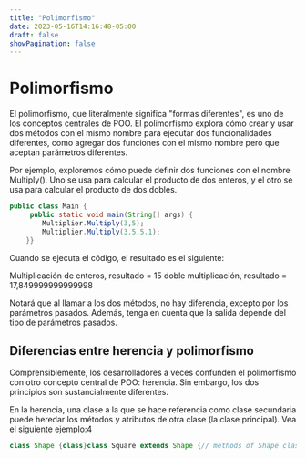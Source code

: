 ```yaml
---
title: "Polimorfismo"
date: 2023-05-16T14:16:48-05:00
draft: false
showPagination: false
---
```


# Polimorfismo

El polimorfismo, que literalmente significa "formas diferentes", es uno de los conceptos centrales de POO. El polimorfismo explora cómo crear y usar dos métodos con el mismo nombre para ejecutar dos funcionalidades diferentes, como agregar dos funciones con el mismo nombre pero que aceptan parámetros diferentes.

Por ejemplo, exploremos cómo puede definir dos funciones con el nombre Multiply(). Uno se usa para calcular el producto de dos enteros, y el otro se usa para calcular el producto de dos dobles.

``` java
public class Main {   
     public static void main(String[] args) {        
        Multiplier.Multiply(3,5);        
        Multiplier.Multiply(3.5,5.1);    
    }}
```
Cuando se ejecuta el código, el resultado es el siguiente:

Multiplicación de enteros, resultado = 15
doble multiplicación, resultado = 17,849999999999998

Notará que al llamar a los dos métodos, no hay diferencia, excepto por los parámetros pasados. Además, tenga en cuenta que la salida depende del tipo de parámetros pasados.

## Diferencias entre herencia y polimorfismo

Comprensiblemente, los desarrolladores a veces confunden el polimorfismo con otro concepto central de POO: herencia. Sin embargo, los dos principios son sustancialmente diferentes.

En la herencia, una clase a la que se hace referencia como clase secundaria puede heredar los métodos y atributos de otra clase (la clase principal). Vea el siguiente ejemplo:4

``` java
class Shape {class}class Square extends Shape {// methods of Shape class are not specified here but are automatically accessible to this Square class thanks to inheritance// methods of Square class}